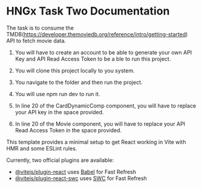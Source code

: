 # HNGx Task Two Documentation

The task is to consume the TMDB(https://developer.themoviedb.org/reference/intro/getting-started) API to fetch movie data.

1. You will have to create an account to be able to generate your own API Key and API Read Access Token to be a ble to run this project.

2. You will clone this project locally to you system.

3. You navigate to the folder and then run the project.

4. You will use npm run dev to run it.

5. In line 20 of the CardDynamicComp component, you will have to replace your API key in the space provided.

6. In line 20 of the Movie component, you will have to replace your API Read Access Token in the space provided.



This template provides a minimal setup to get React working in Vite with HMR and some ESLint rules.

Currently, two official plugins are available:

- [@vitejs/plugin-react](https://github.com/vitejs/vite-plugin-react/blob/main/packages/plugin-react/README.md) uses [Babel](https://babeljs.io/) for Fast Refresh
- [@vitejs/plugin-react-swc](https://github.com/vitejs/vite-plugin-react-swc) uses [SWC](https://swc.rs/) for Fast Refresh
